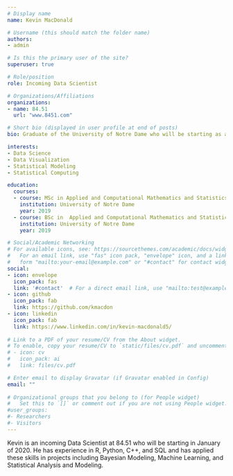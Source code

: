 ```yaml
---
# Display name
name: Kevin MacDonald

# Username (this should match the folder name)
authors:
- admin

# Is this the primary user of the site?
superuser: true

# Role/position
role: Incoming Data Scientist

# Organizations/Affiliations
organizations:
- name: 84.51
  url: "www.8451.com"

# Short bio (displayed in user profile at end of posts)
bio: Graduate of the University of Notre Dame who will be starting as a Data Scientist in January 2020.

interests:
- Data Science
- Data Visualization
- Statistical Modeling
- Statistical Computing

education:
  courses:
  - course: MSc in Applied and Computational Mathematics and Statistics
    institution: University of Notre Dame
    year: 2019
  - course: BSc in  Applied and Computational Mathematics and Statistics
    institution: University of Notre Dame
    year: 2019

# Social/Academic Networking
# For available icons, see: https://sourcethemes.com/academic/docs/widgets/#icons
#   For an email link, use "fas" icon pack, "envelope" icon, and a link in the
#   form "mailto:your-email@example.com" or "#contact" for contact widget.
social:
- icon: envelope
  icon_pack: fas
  link: '#contact'  # For a direct email link, use "mailto:test@example.org".
- icon: github
  icon_pack: fab
  link: https://github.com/kmacdon
- icon: linkedin
  icon_pack: fab
  link: https://www.linkedin.com/in/kevin-macdonald5/
  
# Link to a PDF of your resume/CV from the About widget.
# To enable, copy your resume/CV to `static/files/cv.pdf` and uncomment the lines below.  
# - icon: cv
#   icon_pack: ai
#   link: files/cv.pdf

# Enter email to display Gravatar (if Gravatar enabled in Config)
email: ""
  
# Organizational groups that you belong to (for People widget)
#   Set this to `[]` or comment out if you are not using People widget.  
#user_groups:
#- Researchers
#- Visitors
---
```


Kevin is an incoming Data Scientist at 84.51 who will be starting in January of 2020. He has experience in R, Python, C++, and SQL and has applied these skills in projects including Bayesian Modeling, Machine Learning, and Statistical Analysis and Modeling.
